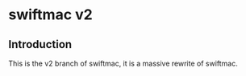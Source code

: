 # swiftmac v2

## Introduction 

This is the v2 branch of swiftmac, it is a massive rewrite of swiftmac. 
